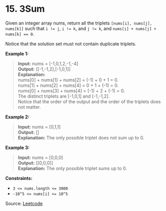 # 15. 3Sum
 Given an integer array nums, return all the triplets `[nums[i], nums[j], nums[k]]` such that `i != j`, `i != k`, and
 `j != k`, and `nums[i] + nums[j] + nums[k] == 0`.

Notice that the solution set must not contain duplicate triplets.

**Example 1:**
> **Input:** nums = [-1,0,1,2,-1,-4]<br>
> **Output:** [[-1,-1,2],[-1,0,1]]<br>
> **Explanation:**<br>
> nums[0] + nums[1] + nums[2] = (-1) + 0 + 1 = 0.<br>
> nums[1] + nums[2] + nums[4] = 0 + 1 + (-1) = 0.<br>
> nums[0] + nums[3] + nums[4] = (-1) + 2 + (-1) = 0.<br>
> The distinct triplets are [-1,0,1] and [-1,-1,2].<br>
> Notice that the order of the output and the order of the triplets does not matter.

**Example 2:**
> **Input:** nums = [0,1,1]<br>
> **Output:** []<br>
> **Explanation:** The only possible triplet does not sum up to 0.

**Example 3:**
> **Input:** nums = [0,0,0]<br>
> **Output:** [[0,0,0]]<br>
> **Explanation:** The only possible triplet sums up to 0.

**Constraints:**
- `3 <= nums.length <= 3000`
- `-10^5 <= nums[i] <= 10^5`

Source: [Leetcode](https://leetcode.com/problems/3sum/description)
